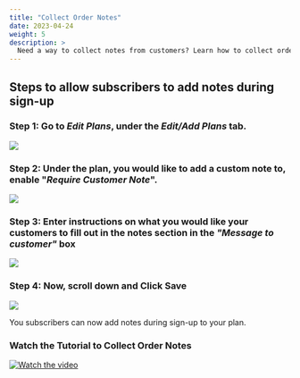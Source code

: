 ```yaml
---
title: "Collect Order Notes"
date: 2023-04-24
weight: 5
description: >
  Need a way to collect notes from customers? Learn how to collect order notes from customers as they sign-up.
---
```


## Steps to allow subscribers to add notes during sign-up

### Step 1: Go to *Edit Plans*, under the *Edit/Add Plans* tab.

![](https://subscribie.co.uk/blog/content/images/size/w1000/2023/04/image-12.png)

### Step 2: Under the plan, you would like to add a custom note to, enable "*Require Customer Note*".

![](https://subscribie.co.uk/blog/content/images/2023/04/image-13.png)

### Step 3: Enter instructions on what you would like your customers to fill out in the notes section in the *"Message to customer"* box

![](https://subscribie.co.uk/blog/content/images/2023/04/image-14.png)

### Step 4: Now, scroll down and Click Save

![](https://subscribie.co.uk/blog/content/images/size/w1000/2023/04/image-15.png)

You subscribers can now add notes during sign-up to your plan. 

### Watch the Tutorial to Collect Order Notes

[![Watch the video](https://github.com/Subscribie/subscribie/assets/30567984/a661a514-5ee0-4172-bc36-25cc7af7cb54)](https://youtu.be/KOrKf8AXMM0)